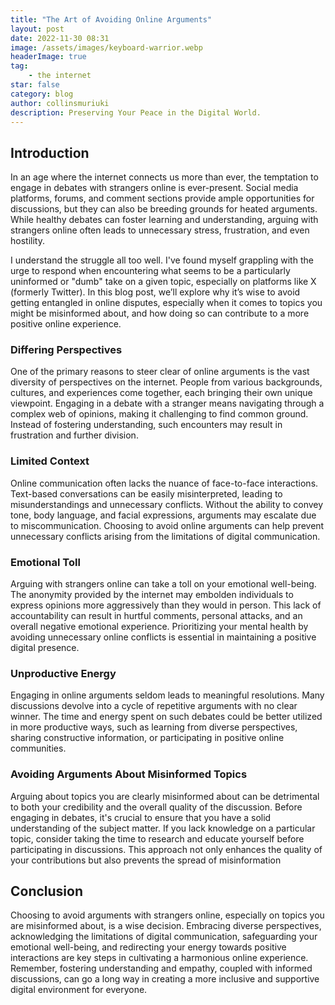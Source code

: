 ```yaml
---
title: "The Art of Avoiding Online Arguments"
layout: post
date: 2022-11-30 08:31
image: /assets/images/keyboard-warrior.webp
headerImage: true
tag:
    - the internet
star: false
category: blog
author: collinsmuriuki
description: Preserving Your Peace in the Digital World.
---
```


## Introduction

In an age where the internet connects us more than ever, the temptation to engage in debates with strangers online is ever-present. Social media platforms, forums, and comment sections provide ample opportunities for discussions, but they can also be breeding grounds for heated arguments. While healthy debates can foster learning and understanding, arguing with strangers online often leads to unnecessary stress, frustration, and even hostility. 

I understand the struggle all too well. I've found myself grappling with the urge to respond when encountering what seems to be a particularly uninformed or "dumb" take on a given topic, especially on platforms like X (formerly Twitter). In this blog post, we’ll explore why it’s wise to avoid getting entangled in online disputes, especially when it comes to topics you might be misinformed about, and how doing so can contribute to a more positive online experience.

### Differing Perspectives

One of the primary reasons to steer clear of online arguments is the vast diversity of perspectives on the internet. People from various backgrounds, cultures, and experiences come together, each bringing their own unique viewpoint. Engaging in a debate with a stranger means navigating through a complex web of opinions, making it challenging to find common ground. Instead of fostering understanding, such encounters may result in frustration and further division.

### Limited Context

Online communication often lacks the nuance of face-to-face interactions. Text-based conversations can be easily misinterpreted, leading to misunderstandings and unnecessary conflicts. Without the ability to convey tone, body language, and facial expressions, arguments may escalate due to miscommunication. Choosing to avoid online arguments can help prevent unnecessary conflicts arising from the limitations of digital communication.

### Emotional Toll

Arguing with strangers online can take a toll on your emotional well-being. The anonymity provided by the internet may embolden individuals to express opinions more aggressively than they would in person. This lack of accountability can result in hurtful comments, personal attacks, and an overall negative emotional experience. Prioritizing your mental health by avoiding unnecessary online conflicts is essential in maintaining a positive digital presence.

### Unproductive Energy

Engaging in online arguments seldom leads to meaningful resolutions. Many discussions devolve into a cycle of repetitive arguments with no clear winner. The time and energy spent on such debates could be better utilized in more productive ways, such as learning from diverse perspectives, sharing constructive information, or participating in positive online communities.

### Avoiding Arguments About Misinformed Topics

Arguing about topics you are clearly misinformed about can be detrimental to both your credibility and the overall quality of the discussion. Before engaging in debates, it's crucial to ensure that you have a solid understanding of the subject matter. If you lack knowledge on a particular topic, consider taking the time to research and educate yourself before participating in discussions. This approach not only enhances the quality of your contributions but also prevents the spread of misinformation

## Conclusion

Choosing to avoid arguments with strangers online, especially on topics you are misinformed about, is a wise decision. Embracing diverse perspectives, acknowledging the limitations of digital communication, safeguarding your emotional well-being, and redirecting your energy towards positive interactions are key steps in cultivating a harmonious online experience. Remember, fostering understanding and empathy, coupled with informed discussions, can go a long way in creating a more inclusive and supportive digital environment for everyone.
